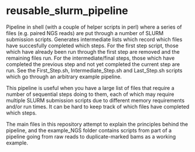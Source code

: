 # reusable_slurm_pipeline

Pipeline in shell (with a couple of helper scripts in perl) where a series of files (e.g. paired NGS reads) are put through a number of SLURM submission scripts.
Generates intermediate lists which record which files have succesfully completed which steps. For the first step script, those which have already been run through
the first step are removed and the remaining files run. For the intermediate/final steps, those which have completed the previous step and not yet completed the 
current step are run. See the First_Step.sh, Intermediate_Step.sh and Last_Step.sh scripts which go through an arbitrary example pipeline. 

This pipeline is useful when you have a large list of files that require a number of sequential steps doing to them, each of which may require multiple SLURM submission
scripts due to different memory requirements and/or run times. It can be hard to keep track of which files have completed which steps. 

The main files in this repository attempt to explain the principles behind the pipeline, and the example_NGS folder contains scripts from part of a pipeline going from raw reads to duplicate-marked bams as a working example. 
